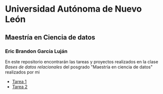 # Universidad Autónoma de Nuevo León
## Maestría en Ciencia de datos
### Eric Brandon García Luján

En este repositorio encontrarán las tareas y proyectos realizados en la clase _Bases de datos relacionales_ del posgrado "Maestría en ciencia de datos" realizados por mi

- [Tarea 1](/Users/brandon/Documents/Maestría/1T/BD_relacionales/Trabajos_publicos/Tarea_1.md) 
- [Tarea 2](/Users/brandon/Documents/Maestría/1T/BD_relacionales/Trabajos_publicos/Tarea_2.pdf) 